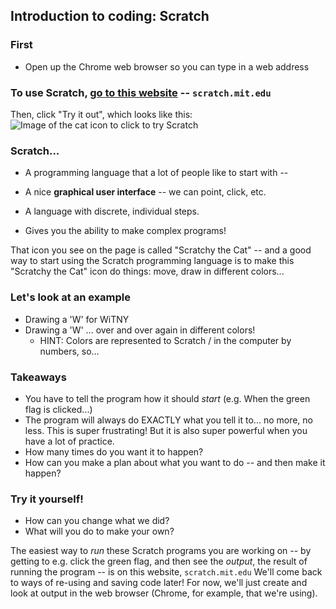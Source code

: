 ## Introduction to coding: Scratch

### First

* Open up the Chrome web browser so you can type in a web address

### To use Scratch, [go to this website](http://scratch.mit.edu) -- `scratch.mit.edu`

Then, click "Try it out", which looks like this:
![Image of the cat icon to click to try Scratch](https://www.dropbox.com/s/ocoebwlol3aqtpj/Screenshot%202018-06-12%2012.19.03.png?dl=0)

### Scratch...

- A programming language that a lot of people like to start with --

- A nice **graphical user interface** -- we can point, click, etc.

- A language with discrete, individual steps.

- Gives you the ability to make complex programs!

That icon you see on the page is called "Scratchy the Cat" -- and a good way to start using the Scratch programming language is to make this "Scratchy the Cat" icon do things: move, draw in different colors...

### Let's look at an example

* Drawing a 'W' for WiTNY
* Drawing a 'W' ... over and over again in different colors!
  * HINT: Colors are represented to Scratch / in the computer by numbers, so...

### Takeaways

* You have to tell the program how it should *start* (e.g. When the green flag is clicked...)
* The program will always do EXACTLY what you tell it to... no more, no less. This is super frustrating! But it is also super powerful when you have a lot of practice.
* How many times do you want it to happen?
* How can you make a plan about what you want to do -- and then make it happen?

### Try it yourself!

* How can you change what we did?
* What will you do to make your own?

The easiest way to *run* these Scratch programs you are working on -- by getting to e.g. click the green flag, and then see the *output*, the result of running the program -- is on this website, `scratch.mit.edu` We'll come back to ways of re-using and saving code later! For now, we'll just create and look at output in the web browser (Chrome, for example, that we're using).
